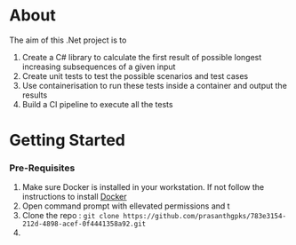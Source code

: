 # About

The aim of this .Net project is to 
1. Create a C# library to calculate the first result of possible longest increasing subsequences of a given input
2. Create unit tests to test the possible scenarios and test cases
3. Use containerisation to run these tests inside a container and output the results
4. Build a CI pipeline to execute all the tests
 
# Getting Started

### Pre-Requisites

1. Make sure Docker is installed in your workstation. If not follow the instructions to install [Docker](http://docker.com)
2. Open command prompt with ellevated permissions and t
3. Clone the repo : `git clone https://github.com/prasanthgpks/783e3154-212d-4898-acef-0f4441358a92.git`
4. 



